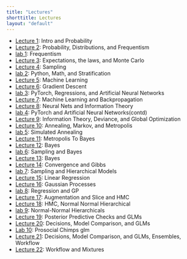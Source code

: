 ```yaml
---
title: "Lectures"
shorttitle: Lectures
layout: "default"
---
```


- [Lecture 1](lecture1.html): Intro and Probability
- [Lecture 2](lecture2.html): Probability, Distributions, and Frequentism
- [lab 1](lab1.html): Frequentism
- [Lecture 3](lecture3.html): Expectations, the laws, and Monte Carlo
- [Lecture 4](lecture4.html): Sampling
- [lab 2](lab2.html): Python, Math, and Stratification
- [Lecture 5](lecture5.html): Machine Learning
- [Lecture 6](lecture6.html): Gradient Descent
- [lab 3](lab3.html): PyTorch, Regressions, and Artificial Neural Networks
- [Lecture 7](lecture7.html): Machine Learning and Backpropagation
- [Lecture 8](lecture8.html): Neural Nets and Information Theory
- [lab 4](lab4.html): PyTorch and Artificial Neural Networks(contd)
- [Lecture 9](lecture9.html): Information Theory, Deviance, and Global Optimization
- [Lecture 10](lecture10.html): Annealing, Markov, and Metropolis
- [lab 5](lab5.html): Simulated Annealing
- [Lecture 11](lecture11.html): Metropolis To Bayes
- [Lecture 12](lecture12.html): Bayes
- [lab 6](lab6.html): Sampling and Bayes
- [Lecture 13](lecture13.html): Bayes
- [Lecture 14](lecture14.html): Convergence and Gibbs
- [lab 7](lab7.html): Sampling and Hierarchical Models
- [Lecture 15](lecture15.html): Linear Regression
- [Lecture 16](lecture16.html): Gaussian Processes
- [lab 8](lab8.html): Regression and GP
- [Lecture 17](lecture17.html): Augmentation and Slice and HMC
- [Lecture 18](lecture18.html): HMC, Normal Normal Hierarchical
- [lab 9](lab9.html): Normal-Normal Hierarchicals
- [Lecture 19](lecture19.html): Posterior Predictive Checks and GLMs
- [Lecture 20](lecture20.html): Decisions, Model Comparison, and GLMs
- [Lab 10](lab10.html): Prosocial Chimps glm
- [Lecture 21](lecture21.html): Decisions, Model Comparison, and GLMs, Ensembles, Workflow
- [Lecture 22](lecture22.html): Workflow and Mixtures
